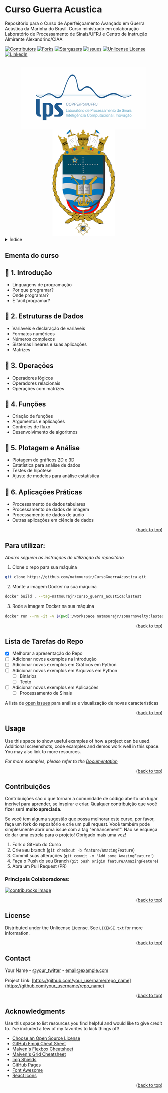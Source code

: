 # Curso Guerra Acustica

<!-- ref: https://github.com/othneildrew/Best-README-Template/tree/main -->

<!-- label-->
<a id="readme-top"></a>
Repositório para o Curso de Aperfeiçoamento Avançado em Guerra Acústica da Marinha do Brasil. Curso ministrado em colaboração Laboratório de Processamento de Sinais/UFRJ e Centro de Instrução Almirante Alexandrino/CIAA

<!-- PROJECT SHIELDS -->
<!--
*** I'm using markdown "reference style" links for readability.
*** Reference links are enclosed in brackets [ ] instead of parentheses ( ).
*** See the bottom of this document for the declaration of the reference variables
*** for contributors-url, forks-url, etc. This is an optional, concise syntax you may use.
*** https://www.markdownguide.org/basic-syntax/#reference-style-links
-->
[![Contributors][contributors-shield]][contributors-url]
[![Forks][forks-shield]][forks-url]
[![Stargazers][stars-shield]][stars-url]
[![Issues][issues-shield]][issues-url]
[![Unlicense License][license-shield]][license-url]
[![LinkedIn][linkedin-shield]][linkedin-url]
<!-- PROJECT LOGO -->
<br />
<div align="center">
    <img width="400" src="https://github.com/natmourajr/import_logos/blob/16a8e62184f4a494743d2c9f2a6be9b2f0db67d0/logo_lps.jpg?raw=1">
    <img width="200" src="https://github.com/natmourajr/data/blob/85e02f4e405bdb3c3d8cd9ea413c7329de8f3712/ciaa.png?raw=1">
</div>

<!-- TABLE OF CONTENTS -->
<details>
  <summary>Índice</summary>
  <ol>
    <li><a href="#about-the-project">Sobre o Curso</a></li>
    <li><a href="#built-with">Para utilizar</a></li>
    <li><a href="#roadmap">Lista de Tarefas</a></li>
    <li>
      <a href="#getting-started">Getting Started</a>
      <ul>
        <li><a href="#prerequisites">Prerequisites</a></li>
        <li><a href="#installation">Installation</a></li>
      </ul>
    </li>
    <li><a href="#usage">Usage</a></li>
    <li><a href="#roadmap">Roadmap</a></li>
    <li><a href="#contributing">Contributing</a></li>
    <li><a href="#license">License</a></li>
    <li><a href="#contact">Contact</a></li>
    <li><a href="#acknowledgments">Acknowledgments</a></li>
  </ol>
</details>

<!-- label-->
<a id="about-the-project"></a>

## Ementa do curso


## 🔹 1. Introdução  
- Linguagens de programação  
- Por que programar?  
- Onde programar?  
- É fácil programar?  

## 🔹 2. Estruturas de Dados  
- Variáveis e declaração de variáveis  
- Formatos numéricos  
- Números complexos  
- Sistemas lineares e suas aplicações    
- Matrizes  

## 🔹 3. Operações  
- Operadores lógicos  
- Operadores relacionais  
- Operações com matrizes  

## 🔹 4. Funções  
- Criação de funções  
- Argumentos e aplicações  
- Controles de fluxo  
- Desenvolvimento de algoritmos  

## 🔹 5. Plotagem e Análise  
- Plotagem de gráficos 2D e 3D  
- Estatística para análise de dados  
- Testes de hipótese  
- Ajuste de modelos para análise estatística  

## 🔹 6. Aplicações Práticas  
- Processamento de dados tabulares  
- Processamento de dados de imagem  
- Processamento de dados de áudio  
- Outras aplicações em ciência de dados  

<p align="right">(<a href="#readme-top">back to top</a>)</p>

<!-- label-->
<a id="built-with"></a>

## Para utilizar:

_Abaixo seguem as instruções de utilização do repositório_

1. Clone o repo para sua máquina
```bash
git clone https://github.com/natmourajr/CursoGuerraAcustica.git
```
2. Monte a imagem Docker na sua máquina
```bash
docker build . --tag=natmourajr/curso_guerra_acustica:lastest
```
3. Rode a imagem Docker na sua máquina
```bash
docker run --rm -it -v $(pwd):/workspace natmourajr/sonarnovelty:lastest 
```
<p align="right">(<a href="#readme-top">back to top</a>)</p>

<!-- ROADMAP -->
## Lista de Tarefas do Repo     

- [x] Melhorar a apresentação do Repo
- [ ] Adicionar novos exemplos na Introdução
- [ ] Adicionar novos exemplos em Gráficos em Python
- [ ] Adicionar novos exemplos em Arquivos em Python
    - [ ] Binários
    - [ ] Texto
- [ ] Adicionar novos exemplos em Aplicações
    - [ ] Processamento de Sinais

A lista de [open issues](https://github.com/natmourajr/CursoGuerraAcustica/issues) para análise e visualização de novas características
<p align="right">(<a href="#readme-top">back to top</a>)</p>



<!-- USAGE EXAMPLES -->
## Usage

Use this space to show useful examples of how a project can be used. Additional screenshots, code examples and demos work well in this space. You may also link to more resources.

_For more examples, please refer to the [Documentation](https://example.com)_

<p align="right">(<a href="#readme-top">back to top</a>)</p>





<!-- CONTRIBUTING -->
## Contribuições

Contribuições são o que tornam a comunidade de código aberto um lugar incrível para aprender, se inspirar e criar. Qualquer contribuição que você fizer será **muito apreciada**.

Se você tem alguma sugestão que possa melhorar este curso, por favor, faça um fork do repositório e crie um pull request. Você também pode simplesmente abrir uma issue com a tag "enhancement".
Não se esqueça de dar uma estrela para o projeto! Obrigado mais uma vez!

1. Fork o GitHub do Curso
2. Crie seu branch (`git checkout -b feature/AmazingFeature`)
3. Commit suas alterações (`git commit -m 'Add some AmazingFeature'`)
4. Faça o Push do seu Branch (`git push origin feature/AmazingFeature`)
5. Abra um Pull Request (PR)

### Principais Colaboradores:

<a href="https://github.com/natmourajr/CursoGuerraAcustica/graphs/contributors">
  <img src="https://contrib.rocks/image?repo=natmourajr/CursoGuerraAcustica" alt="contrib.rocks image" />
</a>

<p align="right">(<a href="#readme-top">back to top</a>)</p>



<!-- LICENSE -->
## License

Distributed under the Unlicense License. See `LICENSE.txt` for more information.

<p align="right">(<a href="#readme-top">back to top</a>)</p>



<!-- CONTACT -->
## Contact

Your Name - [@your_twitter](https://twitter.com/your_username) - email@example.com

Project Link: [https://github.com/your_username/repo_name](https://github.com/your_username/repo_name)

<p align="right">(<a href="#readme-top">back to top</a>)</p>



<!-- ACKNOWLEDGMENTS -->
## Acknowledgments

Use this space to list resources you find helpful and would like to give credit to. I've included a few of my favorites to kick things off!

* [Choose an Open Source License](https://choosealicense.com)
* [GitHub Emoji Cheat Sheet](https://www.webpagefx.com/tools/emoji-cheat-sheet)
* [Malven's Flexbox Cheatsheet](https://flexbox.malven.co/)
* [Malven's Grid Cheatsheet](https://grid.malven.co/)
* [Img Shields](https://shields.io)
* [GitHub Pages](https://pages.github.com)
* [Font Awesome](https://fontawesome.com)
* [React Icons](https://react-icons.github.io/react-icons/search)

<p align="right">(<a href="#readme-top">back to top</a>)</p>



<!-- MARKDOWN LINKS & IMAGES -->
<!-- https://www.markdownguide.org/basic-syntax/#reference-style-links -->
[contributors-shield]: https://img.shields.io/github/contributors/natmourajr/CursoGuerraAcustica.svg?style=for-the-badge
[contributors-url]: https://github.com/natmourajr/CursoGuerraAcustica/graphs/contributors
[forks-shield]: https://img.shields.io/github/forks/natmourajr/CursoGuerraAcustica.svg?style=for-the-badge
[forks-url]: https://github.com/natmourajr/CursoGuerraAcustica/network/members
[stars-shield]: https://img.shields.io/github/stars/natmourajr/CursoGuerraAcustica.svg?style=for-the-badge
[stars-url]: https://github.com/natmourajr/CursoGuerraAcustica/stargazers
[issues-shield]: https://img.shields.io/github/issues/natmourajr/CursoGuerraAcustica.svg?style=for-the-badge
[issues-url]: https://github.com/natmourajr/CursoGuerraAcustica/issues
[license-shield]: https://img.shields.io/github/license/natmourajr/CursoGuerraAcustica.svg?style=for-the-badge
[license-url]: https://github.com/natmourajr/CursoGuerraAcustica/blob/master/LICENSE.txt
[linkedin-shield]: https://img.shields.io/badge/-LinkedIn-black.svg?style=for-the-badge&logo=linkedin&colorB=555
[linkedin-url]: www.linkedin.com/in/natanael-moura-junior-425a3294
[product-screenshot]: images/screenshot.png
[Next.js]: https://img.shields.io/badge/next.js-000000?style=for-the-badge&logo=nextdotjs&logoColor=white
[Next-url]: https://nextjs.org/
[React.js]: https://img.shields.io/badge/React-20232A?style=for-the-badge&logo=react&logoColor=61DAFB
[React-url]: https://reactjs.org/
[Vue.js]: https://img.shields.io/badge/Vue.js-35495E?style=for-the-badge&logo=vuedotjs&logoColor=4FC08D
[Vue-url]: https://vuejs.org/
[Angular.io]: https://img.shields.io/badge/Angular-DD0031?style=for-the-badge&logo=angular&logoColor=white
[Angular-url]: https://angular.io/
[Svelte.dev]: https://img.shields.io/badge/Svelte-4A4A55?style=for-the-badge&logo=svelte&logoColor=FF3E00
[Svelte-url]: https://svelte.dev/
[Laravel.com]: https://img.shields.io/badge/Laravel-FF2D20?style=for-the-badge&logo=laravel&logoColor=white
[Laravel-url]: https://laravel.com
[Bootstrap.com]: https://img.shields.io/badge/Bootstrap-563D7C?style=for-the-badge&logo=bootstrap&logoColor=white
[Bootstrap-url]: https://getbootstrap.com
[JQuery.com]: https://img.shields.io/badge/jQuery-0769AD?style=for-the-badge&logo=jquery&logoColor=white
[JQuery-url]: https://jquery.com 
